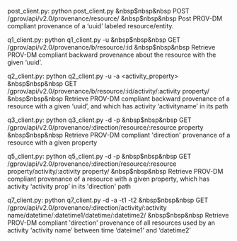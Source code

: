 post_client.py: python post_client.py <filename>
&nbsp$nbsp&nbsp POST /gprov/api/v2.0/provenance/resource/	
&nbsp$nbsp&nbsp Post PROV-DM compliant provenance of a ‘uuid’ labeled resource/entity.

q1_client.py: python q1_client.py -u <uuid>
&nbsp$nbsp&nbsp GET /gprov/api/v2.0/provenance/b/resource/:id	
&nbsp$nbsp&nbsp Retrieve PROV-DM compliant backward provenance about the resource with the given ‘uuid’.	

q2_client.py: python q2_client.py -u <uuid> -a <activity_property>
&nbsp$nbsp&nbsp GET /gprov/api/v2.0/provenance/b/resource/:id/activity/:activity property/ 	
&nbsp$nbsp&nbsp Retrieve PROV-DM compliant backward provenance  of a resource with a given ‘uuid’, and which has activity ‘activityname’ in its path  

q3_client.py: python q3_client.py -d <direction> -p <resource property>
&nbsp$nbsp&nbsp GET /gprov/api/v2.0/provenance/:direction/resource/:resource property
&nbsp$nbsp&nbsp Retrieve PROV-DM compliant 'direction' provenance  of a resource with a given property

q5_client.py: python q5_client.py -d <direction> -p <resource property>
&nbsp$nbsp&nbsp GET /gprov/api/v2.0/provenance/:direction/resource/:resource property/activity/:activity property/	
&nbsp$nbsp&nbsp Retrieve PROV-DM compliant provenance  of a resource with a given property, which has activity ‘activity prop’ in its 'direction' path

q7_client.py: python q7_client.py -d <direction> -a <activity property> -t1 <time1> -t2 <time2>
&nbsp$nbsp&nbsp GET /gprov/api/v2.0/provenance/:direction/activity/:activity name/datetime/:datetime1/datetime/:datetime2/	
&nbsp$nbsp&nbsp Retrieve PROV-DM compliant 'direction' provenance  of all resources used by an activity ‘activity name’ between time ‘dateime1’ and ‘datetime2’

